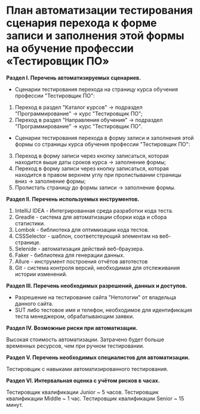 # План автоматизации тестирования сценария перехода к форме записи и заполнения этой формы на обучение профессии «Тестировщик ПО»
**Раздел I. Перечень автоматизируемых сценариев.**

- Сценарии тестирования перехода на страницу курса обучения профессии "Тестировщик ПО":
1. Переход в раздел "Каталог курсов" -> подраздел "Программирование" -> курс "Тестировщик ПО";
2. Переход в раздел "Направления обучения" -> подраздел "Программирование" -> курс "Тестировщик ПО".

- Сценарии тестирования перехода в форму записи и заполнения этой формы со страницы курса обучения профессии "Тестировщик ПО":

3. Переход в форму записи через кнопку записаться, которая находится выше даты сроков курса -> заполнение формы;
4. Переход в форму записи через кнопку записаться, которая находится в правом верхнем углу при пролистывании страницы вниз -> заполнение формы;
5. Пролистать страницу до формы записи -> заполнение формы.

**Раздел II. Перечень используемых инструментов.**

1. IntelliJ IDEA - Интегрированная среда разработки кода теста.
2. Greadle - система для автоматизации сборки кода и сбора статистики.
3. Lombok - библиотека для оптимизации кода тестов.
4. CSSSelector - шаблон, соответствующий элементам на веб-странице.
5. Selenide - автоматизация действий веб-браузера.
6. Faker - библиотека для генерации данных.
7. Allure - инструмент построения отчётов автотестов
8. Git - система контроля версий, необходимая для отслеживания истории изменений.

**Раздел III. Перечень необходимых разрешений, данных и доступов.**

- Разрешение на тестирование сайта "Нетологии" от владельца данного сайта.
- SUT либо тестовое имя и телефон, необходимое для идентификация теста менеджером, обрабатывающим заявки. 

**Раздел IV. Возможные риски при автоматизации.**

Высокая стоимость автоматизации. Затрачено будет больше временных ресурсов, чем при ручном тестировании.

**Раздел V. Перечень необходимых специалистов для автоматизации.**

Тестировщик с навыками автоматизированного тестирования.

**Раздел VI. Интервальная оценка с учётом рисков в часах.**

Тестировщик квалификации Junior ~ 5 часов.
Тестировщик квалификации Middle ~ 1 час.
Тестировщик квалификации Senior ~ 15 минут.
